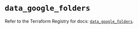 # `data_google_folders`

Refer to the Terraform Registry for docs: [`data_google_folders`](https://registry.terraform.io/providers/hashicorp/google/5.28.0/docs/data-sources/folders).
